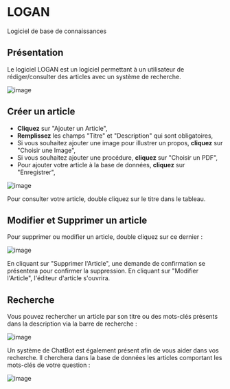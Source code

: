 # LOGAN
Logiciel de base de connaissances

## Présentation
Le logiciel LOGAN est un logiciel permettant à un utilisateur de rédiger/consulter des articles avec un système de recherche.

![image](https://github.com/user-attachments/assets/dd12debf-afcb-4896-862a-0c91ff10e701)

## Créer un article
- **Cliquez** sur "Ajouter un Article",
- **Remplissez** les champs "Titre" et "Description" qui sont obligatoires,
- Si vous souhaitez ajouter une image pour illustrer un propos, **cliquez** sur "Choisir une Image",
- Si vous souhaitez ajouter une procédure, **cliquez** sur "Choisir un PDF",
- Pour ajouter votre article à la base de données, **cliquez** sur "Enregistrer",

![image](https://github.com/user-attachments/assets/40fffe3d-49dd-434c-b249-33112425c69a)

Pour consulter votre article, double cliquez sur le titre dans le tableau.

## Modifier et Supprimer un article
Pour supprimer ou modifier un article, double cliquez sur ce dernier :

![image](https://github.com/user-attachments/assets/75996096-39d3-4450-997e-f0f5e16fabf3)

En cliquant sur "Supprimer l'Article", une demande de confirmation se présentera pour confirmer la suppression.
En cliquant sur "Modifier l'Article", l'éditeur d'article s'ouvrira.

## Recherche
Vous pouvez rechercher un article par son titre ou des mots-clés présents dans la description via la barre de recherche :

![image](https://github.com/user-attachments/assets/bca5f593-f994-41d2-98e6-501a6e840c55)

Un système de ChatBot est également présent afin de vous aider dans vos recherche. 
Il cherchera dans la base de données les articles comportant les mots-clés de votre question :

![image](https://github.com/user-attachments/assets/a219de2f-6f3a-498b-b149-00a2eca6f8c7)




